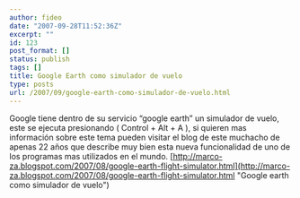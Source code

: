 ```yaml
---
author: fideo
date: "2007-09-28T11:52:36Z"
excerpt: ""
id: 123
post_format: []
status: publish
tags: []
title: Google Earth como simulador de vuelo
type: posts
url: /2007/09/google-earth-como-simulador-de-vuelo.html
---
```

Google tiene dentro de su servicio “google earth” un simulador de vuelo, este se ejecuta presionando ( Control + Alt + A ), si quieren mas información sobre este tema pueden visitar el blog de este muchacho de apenas 22 años que describe muy bien esta nueva funcionalidad de uno de los programas mas utilizados en el mundo. [http://marco-za.blogspot.com/2007/08/google-earth-flight-simulator.html](http://marco-za.blogspot.com/2007/08/google-earth-flight-simulator.html "Google earth como simulador de vuelo")

